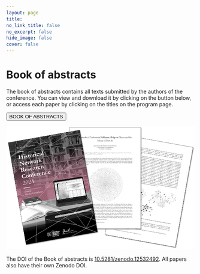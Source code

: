 ```yaml
---
layout: page
title: 
no_link_title: false 
no_excerpt: false 
hide_image: false
cover: false
---
```


# Book of abstracts

The book of abstracts contains all texts submitted by the authors of the conference. 
You can view and download it by clicking on the button below, or access each paper by clicking on the titles on the program page.

<button class="button button1" onclick="window.location.href='https://doi.org/10.5281/zenodo.12532492';">BOOK OF ABSTRACTS</button>

<a href="https://doi.org/10.5281/zenodo.12532492"><img src="https://raw.githubusercontent.com/historicalnetworkresearch/lausanne/master/img/bookofabstracts.png" style="width:600px"></a>

The DOI of the Book of abstracts is [10.5281/zenodo.12532492](https://doi.org/10.5281/zenodo.12532492). All papers also have their own Zenodo DOI.
